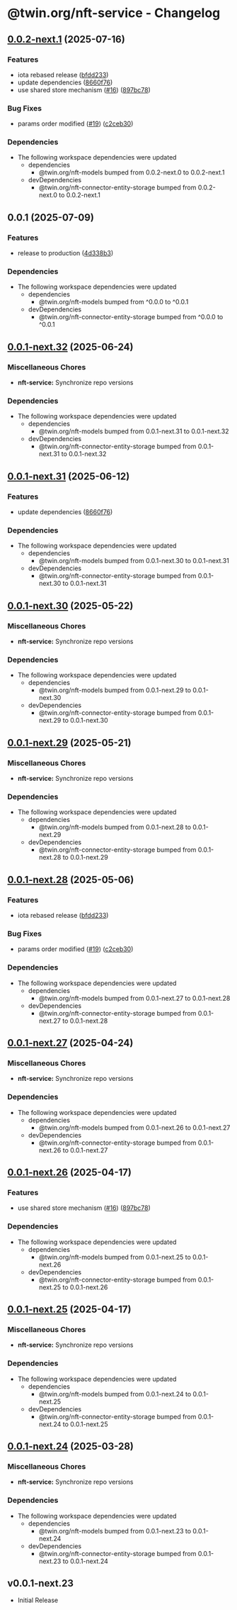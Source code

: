 # @twin.org/nft-service - Changelog

## [0.0.2-next.1](https://github.com/twinfoundation/nft/compare/nft-service-v0.0.2-next.0...nft-service-v0.0.2-next.1) (2025-07-16)


### Features

* iota rebased release ([bfdd233](https://github.com/twinfoundation/nft/commit/bfdd23330e168962f7ad0a6fcd2c9c9a38a11697))
* update dependencies ([8660f76](https://github.com/twinfoundation/nft/commit/8660f76ca324b0f476e45544cac6bee4b3146c3b))
* use shared store mechanism ([#16](https://github.com/twinfoundation/nft/issues/16)) ([897bc78](https://github.com/twinfoundation/nft/commit/897bc7805248ba1388b2dd03df24c33f1633f344))


### Bug Fixes

* params order modified ([#19](https://github.com/twinfoundation/nft/issues/19)) ([c2ceb30](https://github.com/twinfoundation/nft/commit/c2ceb3040c12286d4fac09d51db77465366ba89d))


### Dependencies

* The following workspace dependencies were updated
  * dependencies
    * @twin.org/nft-models bumped from 0.0.2-next.0 to 0.0.2-next.1
  * devDependencies
    * @twin.org/nft-connector-entity-storage bumped from 0.0.2-next.0 to 0.0.2-next.1

## 0.0.1 (2025-07-09)


### Features

* release to production ([4d338b3](https://github.com/twinfoundation/nft/commit/4d338b3e8a4dbccc61a1d1da3c470ba86cefe535))


### Dependencies

* The following workspace dependencies were updated
  * dependencies
    * @twin.org/nft-models bumped from ^0.0.0 to ^0.0.1
  * devDependencies
    * @twin.org/nft-connector-entity-storage bumped from ^0.0.0 to ^0.0.1

## [0.0.1-next.32](https://github.com/twinfoundation/nft/compare/nft-service-v0.0.1-next.31...nft-service-v0.0.1-next.32) (2025-06-24)


### Miscellaneous Chores

* **nft-service:** Synchronize repo versions


### Dependencies

* The following workspace dependencies were updated
  * dependencies
    * @twin.org/nft-models bumped from 0.0.1-next.31 to 0.0.1-next.32
  * devDependencies
    * @twin.org/nft-connector-entity-storage bumped from 0.0.1-next.31 to 0.0.1-next.32

## [0.0.1-next.31](https://github.com/twinfoundation/nft/compare/nft-service-v0.0.1-next.30...nft-service-v0.0.1-next.31) (2025-06-12)


### Features

* update dependencies ([8660f76](https://github.com/twinfoundation/nft/commit/8660f76ca324b0f476e45544cac6bee4b3146c3b))


### Dependencies

* The following workspace dependencies were updated
  * dependencies
    * @twin.org/nft-models bumped from 0.0.1-next.30 to 0.0.1-next.31
  * devDependencies
    * @twin.org/nft-connector-entity-storage bumped from 0.0.1-next.30 to 0.0.1-next.31

## [0.0.1-next.30](https://github.com/twinfoundation/nft/compare/nft-service-v0.0.1-next.29...nft-service-v0.0.1-next.30) (2025-05-22)


### Miscellaneous Chores

* **nft-service:** Synchronize repo versions


### Dependencies

* The following workspace dependencies were updated
  * dependencies
    * @twin.org/nft-models bumped from 0.0.1-next.29 to 0.0.1-next.30
  * devDependencies
    * @twin.org/nft-connector-entity-storage bumped from 0.0.1-next.29 to 0.0.1-next.30

## [0.0.1-next.29](https://github.com/twinfoundation/nft/compare/nft-service-v0.0.1-next.28...nft-service-v0.0.1-next.29) (2025-05-21)


### Miscellaneous Chores

* **nft-service:** Synchronize repo versions


### Dependencies

* The following workspace dependencies were updated
  * dependencies
    * @twin.org/nft-models bumped from 0.0.1-next.28 to 0.0.1-next.29
  * devDependencies
    * @twin.org/nft-connector-entity-storage bumped from 0.0.1-next.28 to 0.0.1-next.29

## [0.0.1-next.28](https://github.com/twinfoundation/nft/compare/nft-service-v0.0.1-next.27...nft-service-v0.0.1-next.28) (2025-05-06)


### Features

* iota rebased release ([bfdd233](https://github.com/twinfoundation/nft/commit/bfdd23330e168962f7ad0a6fcd2c9c9a38a11697))


### Bug Fixes

* params order modified ([#19](https://github.com/twinfoundation/nft/issues/19)) ([c2ceb30](https://github.com/twinfoundation/nft/commit/c2ceb3040c12286d4fac09d51db77465366ba89d))


### Dependencies

* The following workspace dependencies were updated
  * dependencies
    * @twin.org/nft-models bumped from 0.0.1-next.27 to 0.0.1-next.28
  * devDependencies
    * @twin.org/nft-connector-entity-storage bumped from 0.0.1-next.27 to 0.0.1-next.28

## [0.0.1-next.27](https://github.com/twinfoundation/nft/compare/nft-service-v0.0.1-next.26...nft-service-v0.0.1-next.27) (2025-04-24)


### Miscellaneous Chores

* **nft-service:** Synchronize repo versions


### Dependencies

* The following workspace dependencies were updated
  * dependencies
    * @twin.org/nft-models bumped from 0.0.1-next.26 to 0.0.1-next.27
  * devDependencies
    * @twin.org/nft-connector-entity-storage bumped from 0.0.1-next.26 to 0.0.1-next.27

## [0.0.1-next.26](https://github.com/twinfoundation/nft/compare/nft-service-v0.0.1-next.25...nft-service-v0.0.1-next.26) (2025-04-17)


### Features

* use shared store mechanism ([#16](https://github.com/twinfoundation/nft/issues/16)) ([897bc78](https://github.com/twinfoundation/nft/commit/897bc7805248ba1388b2dd03df24c33f1633f344))


### Dependencies

* The following workspace dependencies were updated
  * dependencies
    * @twin.org/nft-models bumped from 0.0.1-next.25 to 0.0.1-next.26
  * devDependencies
    * @twin.org/nft-connector-entity-storage bumped from 0.0.1-next.25 to 0.0.1-next.26

## [0.0.1-next.25](https://github.com/twinfoundation/nft/compare/nft-service-v0.0.1-next.24...nft-service-v0.0.1-next.25) (2025-04-17)


### Miscellaneous Chores

* **nft-service:** Synchronize repo versions


### Dependencies

* The following workspace dependencies were updated
  * dependencies
    * @twin.org/nft-models bumped from 0.0.1-next.24 to 0.0.1-next.25
  * devDependencies
    * @twin.org/nft-connector-entity-storage bumped from 0.0.1-next.24 to 0.0.1-next.25

## [0.0.1-next.24](https://github.com/twinfoundation/nft/compare/nft-service-v0.0.1-next.23...nft-service-v0.0.1-next.24) (2025-03-28)


### Miscellaneous Chores

* **nft-service:** Synchronize repo versions


### Dependencies

* The following workspace dependencies were updated
  * dependencies
    * @twin.org/nft-models bumped from 0.0.1-next.23 to 0.0.1-next.24
  * devDependencies
    * @twin.org/nft-connector-entity-storage bumped from 0.0.1-next.23 to 0.0.1-next.24

## v0.0.1-next.23

- Initial Release
